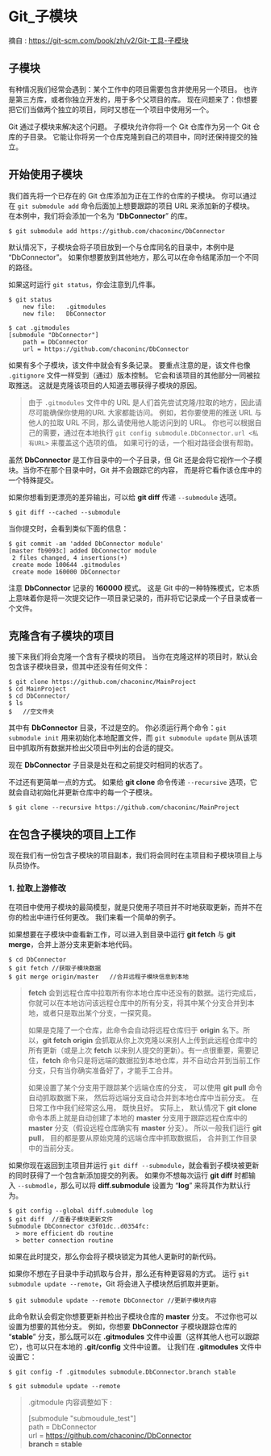 # Git_子模块

摘自 : https://git-scm.com/book/zh/v2/Git-工具-子模块

## 子模块

有种情况我们经常会遇到：某个工作中的项目需要包含并使用另一个项目。 也许是第三方库，或者你独立开发的，用于多个父项目的库。 现在问题来了：你想要把它们当做两个独立的项目，同时又想在一个项目中使用另一个。

Git 通过子模块来解决这个问题。 子模块允许你将一个 Git 仓库作为另一个 Git 仓库的子目录。 它能让你将另一个仓库克隆到自己的项目中，同时还保持提交的独立。

## 开始使用子模块

我们首先将一个已存在的 Git 仓库添加为正在工作的仓库的子模块。 你可以通过在 `git submodule add` 命令后面加上想要跟踪的项目 URL 来添加新的子模块。 在本例中，我们将会添加一个名为 “**DbConnector**” 的库。

	$ git submodule add https://github.com/chaconinc/DbConnector

默认情况下，子模块会将子项目放到一个与仓库同名的目录中，本例中是 “DbConnector”。 如果你想要放到其他地方，那么可以在命令结尾添加一个不同的路径。

如果这时运行 `git status`，你会注意到几件事。

	$ git status
		new file:   .gitmodules
		new file:   DbConnector

	$ cat .gitmodules
	[submodule "DbConnector"]
		path = DbConnector
		url = https://github.com/chaconinc/DbConnector

如果有多个子模块，该文件中就会有多条记录。 要重点注意的是，该文件也像 `.gitignore` 文件一样受到（通过）版本控制。 它会和该项目的其他部分一同被拉取推送。 这就是克隆该项目的人知道去哪获得子模块的原因。

> 由于 `.gitmodules` 文件中的 URL 是人们首先尝试克隆/拉取的地方，因此请尽可能确保你使用的URL 大家都能访问。 例如，若你要使用的推送 URL 与他人的拉取 URL 不同，那么请使用他人能访问到的 URL。 你也可以根据自己的需要，通过在本地执行 `git config submodule.DbConnector.url <私有URL>` 来覆盖这个选项的值。 如果可行的话，一个相对路径会很有帮助。

虽然 **DbConnector** 是工作目录中的一个子目录，但 Git 还是会将它视作一个子模块。当你不在那个目录中时，Git 并不会跟踪它的内容， 而是将它看作该仓库中的一个特殊提交。

如果你想看到更漂亮的差异输出，可以给 **git diff** 传递 `--submodule` 选项。

	$ git diff --cached --submodule

当你提交时，会看到类似下面的信息：

	$ git commit -am 'added DbConnector module'
	[master fb9093c] added DbConnector module
	 2 files changed, 4 insertions(+)
	 create mode 100644 .gitmodules
	 create mode 160000 DbConnector

注意 **DbConnector** 记录的 **160000** 模式。 这是 Git 中的一种特殊模式，它本质上意味着你是将一次提交记作一项目录记录的，而非将它记录成一个子目录或者一个文件。

## 克隆含有子模块的项目

接下来我们将会克隆一个含有子模块的项目。 当你在克隆这样的项目时，默认会包含该子模块目录，但其中还没有任何文件：

	$ git clone https://github.com/chaconinc/MainProject
	$ cd MainProject
	$ cd DbConnector/
	$ ls
	$	//空文件夹

其中有 **DbConnector** 目录，不过是空的。 你必须运行两个命令：`git submodule init` 用来初始化本地配置文件，而 `git submodule update` 则从该项目中抓取所有数据并检出父项目中列出的合适的提交。

现在 **DbConnector** 子目录是处在和之前提交时相同的状态了。

不过还有更简单一点的方式。 如果给 **git clone** 命令传递 `--recursive` 选项，它就会自动初始化并更新仓库中的每一个子模块。

	$ git clone --recursive https://github.com/chaconinc/MainProject

## 在包含子模块的项目上工作

现在我们有一份包含子模块的项目副本，我们将会同时在主项目和子模块项目上与队员协作。

### 1. 拉取上游修改

在项目中使用子模块的最简模型，就是只使用子项目并不时地获取更新，而并不在你的检出中进行任何更改。 我们来看一个简单的例子。

如果想要在子模块中查看新工作，可以进入到目录中运行 **git fetch** 与 **git merge**，合并上游分支来更新本地代码。

	$ cd DbConnector
	$ git fetch	//获取子模块数据
	$ git merge origin/master	//合并远程子模块信息到本地

> **fetch** 会到远程仓库中拉取所有你本地仓库中还没有的数据。运行完成后，你就可以在本地访问该远程仓库中的所有分支，将其中某个分支合并到本地，或者只是取出某个分支，一探究竟。
>
> 如果是克隆了一个仓库，此命令会自动将远程仓库归于 **origin** 名下。所以，**git fetch origin** 会抓取从你上次克隆以来别人上传到此远程仓库中的所有更新（或是上次 **fetch** 以来别人提交的更新）。有一点很重要，需要记住，**fetch** 命令只是将远端的数据拉到本地仓库，并不自动合并到当前工作分支，只有当你确实准备好了，才能手工合并。
>
> 如果设置了某个分支用于跟踪某个远端仓库的分支， 可以使用 **git pull** 命令自动抓取数据下来， 然后将远端分支自动合并到本地仓库中当前分支。 在日常工作中我们经常这么用， 既快且好。 实际上， 默认情况下 **git clone** 命令本质上就是自动创建了本地的 **master** 分支用于跟踪远程仓库中的 **master** 分支（假设远程仓库确实有 **master** 分支）。 所以一般我们运行 **git pull**， 目的都是要从原始克隆的远端仓库中抓取数据后， 合并到工作目录中的当前分支。

如果你现在返回到主项目并运行 `git diff --submodule`，就会看到子模块被更新的同时获得了一个包含新添加提交的列表。 如果你不想每次运行 **git diff** 时都输入 `--submodle`，那么可以将 **diff.submodule** 设置为 “**log**” 来将其作为默认行为。

	$ git config --global diff.submodule log
	$ git diff	//查看子模块更新文件
	Submodule DbConnector c3f01dc..d0354fc:
	  > more efficient db routine
	  > better connection routine

如果在此时提交，那么你会将子模块锁定为其他人更新时的新代码。

如果你不想在子目录中手动抓取与合并，那么还有种更容易的方式。 运行 `git submodule update --remote`，Git 将会进入子模块然后抓取并更新。

	$ git submodule update --remote DbConnector	//更新子模块内容

此命令默认会假定你想要更新并检出子模块仓库的 **master** 分支。 不过你也可以设置为想要的其他分支。 例如，你想要 **DbConnector** 子模块跟踪仓库的 “**stable**” 分支，那么既可以在 **.gitmodules** 文件中设置（这样其他人也可以跟踪它），也可以只在本地的 **.git/config** 文件中设置。 让我们在 **.gitmodules** 文件中设置它：

	$ git config -f .gitmodules submodule.DbConnector.branch stable

	$ git submodule update --remote

> .gitmodule 内容调整如下 :
>
> [submodule "submoudule_test"]  
	path = DbConnector  
	url =  https://github.com/chaconinc/DbConnector  
	**branch = stable**